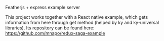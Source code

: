 Featherjs + express example server

This project works together with a React native example, which gets information from here through get method (helped by ky and ky-universal libraries). Its repository can be found here:
https://github.com/mnapo/redux-saga-example